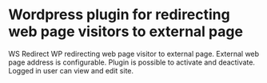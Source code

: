 # Wordpress plugin for redirecting web page visitors to external page

WS Redirect WP redirecting web page visitor to external page. External web page address is configurable. Plugin is possible to activate and deactivate. Logged in user can view and edit site.
